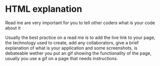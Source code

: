 <h1>HTML explanation</h1>

<p>Read me are very important for you to tell other coders what is your code about it</p>


<p>Usually the best practice on a read me is to add the live link to your page, the technology used to create, add any collaborators, give a brief explanation of what is your application and some screenshots, is debateable wether you put an gif showing the functionality of the page, usually you use a gif on a page that needs instructions. </p>

